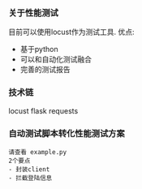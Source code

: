 ### 关于性能测试
  目前可以使用locust作为测试工具.
  优点:
  - 基于python
  - 可以和自动化测试融合
  - 完善的测试报告

### 技术链
  locust
  flask
  requests
  
### 自动测试脚本转化性能测试方案
    
    请查看 example.py 
    2个要点
    - 封装client 
    - 拦截登陆信息
    